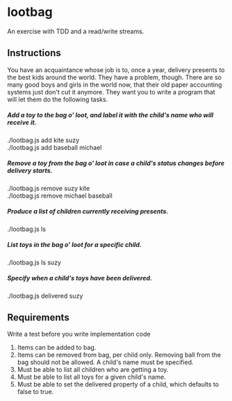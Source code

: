 # lootbag

An exercise with TDD and a read/write streams.


## Instructions

You have an acquaintance whose job is to, once a year, delivery presents to the best kids around the world. They have a problem, though. There are so many good boys and girls in the world now, that their old paper accounting systems just don't cut it anymore. They want you to write a program that will let them do the following tasks.

##### Add a toy to the bag o' loot, and label it with the child's name who will receive it.

./lootbag.js add kite suzy<br />
./lootbag.js add baseball michael

##### Remove a toy from the bag o' loot in case a child's status changes before delivery starts.

./lootbag.js remove suzy kite<br />
./lootbag.js remove michael baseball

##### Produce a list of children currently receiving presents.

./lootbag.js ls

##### List toys in the bag o' loot for a specific child.

./lootbag.js ls suzy

##### Specify when a child's toys have been delivered.

./lootbag.js delivered suzy

## Requirements

Write a test before you write implementation code

1. Items can be added to bag.
2. Items can be removed from bag, per child only. Removing ball from the bag should not be allowed. A child's name must be specified.
3. Must be able to list all children who are getting a toy.
4. Must be able to list all toys for a given child's name.
5. Must be able to set the delivered property of a child, which defaults to false to true.
